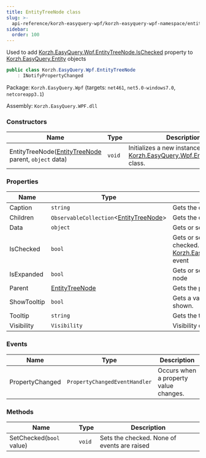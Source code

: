 ```yaml
---
title: EntityTreeNode class
slug: >-
  api-reference/korzh-easyquery-wpf/korzh-easyquery-wpf-namespace/entitytreenode-class
sidebar:
  order: 100
---
```


Used to add [Korzh.EasyQuery.Wpf.EntityTreeNode.IsChecked](///////////////easyquery/docs/api-reference/korzh-easyquery-wpf/korzh-easyquery-wpf-namespace/entitytreenode-class) property to [Korzh.EasyQuery.Entity](///////////////easyquery/docs/api-reference/korzh-easyquery/korzh-easyquery-namespace/entity-class) objects
```csharp
public class Korzh.EasyQuery.Wpf.EntityTreeNode
    : INotifyPropertyChanged

```
Package: `Korzh.EasyQuery.Wpf` (targets: `net461`, `net5.0-windows7.0`, `netcoreapp3.1`)

Assembly: `Korzh.EasyQuery.WPF.dll`

### Constructors

| Name | Type | Description | 
| --- | --- | --- | 
| EntityTreeNode([EntityTreeNode](///////////////easyquery/docs/api-reference/korzh-easyquery-wpf/korzh-easyquery-wpf-namespace/entitytreenode-class) parent, `object` data) | `void` | Initializes a new instance of the [Korzh.EasyQuery.Wpf.EntityTreeNode](///////////////easyquery/docs/api-reference/korzh-easyquery-wpf/korzh-easyquery-wpf-namespace/entitytreenode-class) class. | 


### Properties

| Name | Type | Description | 
| --- | --- | --- | 
| Caption | `string` | Gets the caption of this entity. | 
| Children | `ObservableCollection`&lt;[EntityTreeNode](///////////////easyquery/docs/api-reference/korzh-easyquery-wpf/korzh-easyquery-wpf-namespace/entitytreenode-class)&gt; | Gets the children. | 
| Data | `object` | Gets or sets the data associated with this entity; | 
| IsChecked | `bool` | Gets or sets a value indicating whether this instance is checked. Raises [Korzh.EasyQuery.Wpf.EntityTreeNode.PropertyChanged](///////////////easyquery/docs/api-reference/korzh-easyquery-wpf/korzh-easyquery-wpf-namespace/entitytreenode-class) event | 
| IsExpanded | `bool` | Gets or sets expanded state of associated treeview node | 
| Parent | [EntityTreeNode](///////////////easyquery/docs/api-reference/korzh-easyquery-wpf/korzh-easyquery-wpf-namespace/entitytreenode-class) | Gets the parent. | 
| ShowTooltip | `bool` | Gets a value indicating whether the tooltip should be shown. | 
| Tooltip | `string` | Gets the tooltip. | 
| Visibility | `Visibility` | Visibility of the check entity | 


### Events

| Name | Type | Description | 
| --- | --- | --- | 
| PropertyChanged | `PropertyChangedEventHandler` | Occurs when a property value changes. | 


### Methods

| Name | Type | Description | 
| --- | --- | --- | 
| SetChecked(`bool` value) | `void` | Sets the checked. None of events are raised |
